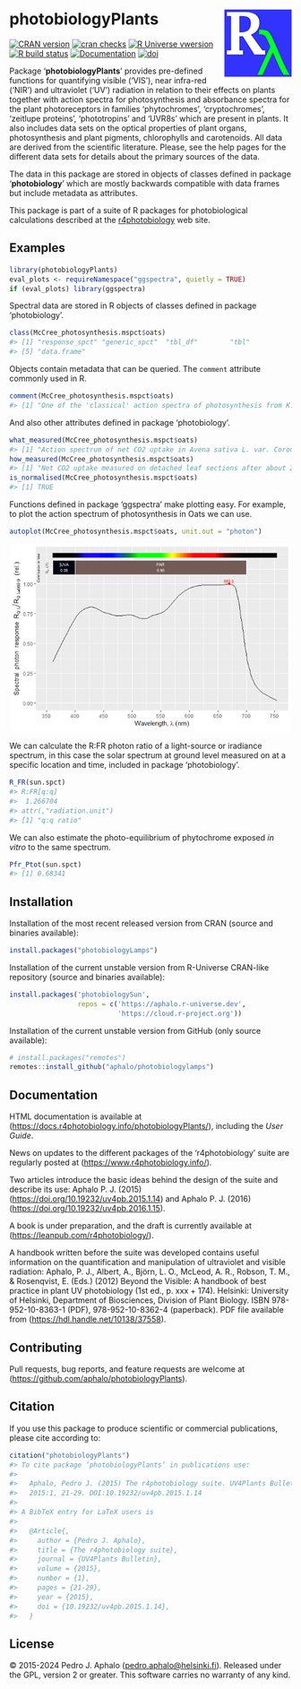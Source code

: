 
# photobiologyPlants <img src="man/figures/logo.png" align="right" width="120" />

<!-- badges: start -->

[![CRAN
version](https://www.r-pkg.org/badges/version-last-release/photobiologyPlants)](https://cran.r-project.org/package=photobiologyPlants)
[![cran
checks](https://badges.cranchecks.info/worst/photobiologyPlants.svg)](https://cran.r-project.org/web/checks/check_results_photobiologyPlants.html)
[![R Universe
vwersion](https://aphalo.r-universe.dev/badges/photobiologyPlants)](https://aphalo.r-universe.dev/photobiologyPlants)
[![R build
status](https://github.com/aphalo/photobiologyPlants/workflows/R-CMD-check/badge.svg)](https://github.com/aphalo/photobiologyPlants/actions)
[![Documentation](https://img.shields.io/badge/documentation-photobiologyPlants-informational.svg)](https://docs.r4photobiology.info/photobiologyPlants/)
[![doi](https://img.shields.io/badge/doi-10.32614/CRAN.package.photobiologyPlants-blue.svg)](https://doi.org/10.32614/CRAN.package.photobiologyPlants)
<!-- badges: end -->

Package ‘**photobiologyPlants**’ provides pre-defined functions for
quantifying visible (‘VIS’), near infra-red (‘NIR’) and ultraviolet
(‘UV’) radiation in relation to their effects on plants together with
action spectra for photosynthesis and absorbance spectra for the plant
photoreceptors in families ‘phytochromes’, ‘cryptochromes’, ‘zeitlupe
proteins’, ‘phototropins’ and ‘UVR8s’ which are present in plants. It
also includes data sets on the optical properties of plant organs,
photosynthesis and plant pigments, chlorophylls and carotenoids. All
data are derived from the scientific literature. Please, see the help
pages for the different data sets for details about the primary sources
of the data.

The data in this package are stored in objects of classes defined in
package ‘**photobiology**’ which are mostly backwards compatible with
data frames but include metadata as attributes.

This package is part of a suite of R packages for photobiological
calculations described at the
[r4photobiology](https://www.r4photobiology.info) web site.

## Examples

``` r
library(photobiologyPlants)
eval_plots <- requireNamespace("ggspectra", quietly = TRUE)
if (eval_plots) library(ggspectra)
```

Spectral data are stored in R objects of classes defined in package
‘photobiology’.

``` r
class(McCree_photosynthesis.mspct$oats)
#> [1] "response_spct" "generic_spct"  "tbl_df"        "tbl"          
#> [5] "data.frame"
```

Objects contain metadata that can be queried. The `comment` attribute
commonly used in R.

``` r
comment(McCree_photosynthesis.mspct$oats)
#> [1] "One of the 'classical' action spectra of photosynthesis from K. J. McCree (1972): Avena sativa L. var. Coronado leaf sections."
```

And also other attributes defined in package ‘photobiology’.

``` r
what_measured(McCree_photosynthesis.mspct$oats)
#> [1] "Action spectrum of net CO2 uptake in Avena sativa L. var. Coronado (McCree 1972)."
how_measured(McCree_photosynthesis.mspct$oats)
#> [1] "Net CO2 uptake measured on detached leaf sections after about 2 to 10 minutes equilibration time at each wavelength"
is_normalised(McCree_photosynthesis.mspct$oats)
#> [1] TRUE
```

Functions defined in package ‘ggspectra’ make plotting easy. For
example, to plot the action spectrum of photosynthesis in Oats we can
use.

``` r
autoplot(McCree_photosynthesis.mspct$oats, unit.out = "photon")
```

![](man/figures/README-unnamed-chunk-4-1.png)<!-- -->

We can calculate the R:FR photon ratio of a light-source or iradiance
spectrum, in this case the solar spectrum at ground level measured on at
a specific location and time, included in package ‘photobiology’.

``` r
R_FR(sun.spct)
#> R:FR[q:q] 
#>  1.266704 
#> attr(,"radiation.unit")
#> [1] "q:q ratio"
```

We can also estimate the photo-equilibrium of phytochrome exposed *in
vitro* to the same spectrum.

``` r
Pfr_Ptot(sun.spct)
#> [1] 0.68341
```

## Installation

Installation of the most recent released version from CRAN (source and
binaries available):

``` r
install.packages("photobiologyLamps")
```

Installation of the current unstable version from R-Universe CRAN-like
repository (source and binaries available):

``` r
install.packages('photobiologySun', 
                 repos = c('https://aphalo.r-universe.dev', 
                           'https://cloud.r-project.org'))
```

Installation of the current unstable version from GitHub (only source
available):

``` r
# install.packages("remotes")
remotes::install_github("aphalo/photobiologylamps")
```

## Documentation

HTML documentation is available at
(<https://docs.r4photobiology.info/photobiologyPlants/>), including the
*User Guide*.

News on updates to the different packages of the ‘r4photobiology’ suite
are regularly posted at (<https://www.r4photobiology.info/>).

Two articles introduce the basic ideas behind the design of the suite
and describe its use: Aphalo P. J. (2015)
(<https://doi.org/10.19232/uv4pb.2015.1.14>) and Aphalo P. J. (2016)
(<https://doi.org/10.19232/uv4pb.2016.1.15>).

A book is under preparation, and the draft is currently available at
(<https://leanpub.com/r4photobiology/>).

A handbook written before the suite was developed contains useful
information on the quantification and manipulation of ultraviolet and
visible radiation: Aphalo, P. J., Albert, A., Björn, L. O., McLeod, A.
R., Robson, T. M., & Rosenqvist, E. (Eds.) (2012) Beyond the Visible: A
handbook of best practice in plant UV photobiology (1st ed., p. xxx +
174). Helsinki: University of Helsinki, Department of Biosciences,
Division of Plant Biology. ISBN 978-952-10-8363-1 (PDF),
978-952-10-8362-4 (paperback). PDF file available from
(<https://hdl.handle.net/10138/37558>).

## Contributing

Pull requests, bug reports, and feature requests are welcome at
(<https://github.com/aphalo/photobiologyPlants>).

## Citation

If you use this package to produce scientific or commercial
publications, please cite according to:

``` r
citation("photobiologyPlants")
#> To cite package ‘photobiologyPlants’ in publications use:
#> 
#>   Aphalo, Pedro J. (2015) The r4photobiology suite. UV4Plants Bulletin,
#>   2015:1, 21-29. DOI:10.19232/uv4pb.2015.1.14
#> 
#> A BibTeX entry for LaTeX users is
#> 
#>   @Article{,
#>     author = {Pedro J. Aphalo},
#>     title = {The r4photobiology suite},
#>     journal = {UV4Plants Bulletin},
#>     volume = {2015},
#>     number = {1},
#>     pages = {21-29},
#>     year = {2015},
#>     doi = {10.19232/uv4pb.2015.1.14},
#>   }
```

## License

© 2015-2024 Pedro J. Aphalo (<pedro.aphalo@helsinki.fi>). Released under
the GPL, version 2 or greater. This software carries no warranty of any
kind.
